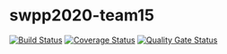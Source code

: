 # swpp2020-team15
[![Build Status](https://travis-ci.org/swsnu/swpp2020-team15.svg?branch=mid-presentation)](https://travis-ci.org/swsnu/swpp2020-team15)
[![Coverage Status](https://coveralls.io/repos/github/swsnu/swpp2020-team15/badge.svg)](https://coveralls.io/github/swsnu/swpp2020-team15)
[![Quality Gate Status](https://sonarcloud.io/api/project_badges/measure?project=swsnu_swpp2019-team15&metric=alert_status)](https://sonarcloud.io/dashboard?id=swsnu_swpp2019-team15)
